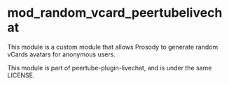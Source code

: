 <!--
SPDX-FileCopyrightText: 2024 John Livingston <https://www.john-livingston.fr/>
SPDX-License-Identifier: AGPL-3.0-only
-->
# mod_random_vcard_peertubelivechat

This module is a custom module that allows Prosody to generate random vCards avatars for anonymous users.

This module is part of peertube-plugin-livechat, and is under the same LICENSE.
